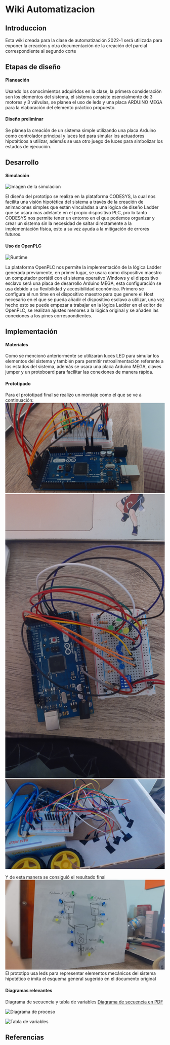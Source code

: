 # Wiki Automatizacion
## Introduccion

Esta wiki creada para la clase de automatización 2022-1 será utilizada para exponer la creación y otra documentación de la creación del parcial correspondiente al segundo corte

## Etapas de diseño
#### Planeación 
Usando los conocimientos adquiridos en la clase, la primera consideración son los elementos del sistema, el sistema consiste esencialmente de 3 motores y 3 válvulas, se planea el uso de leds y una placa ARDUINO MEGA para la elaboración del elemento práctico propuesto. 

#### Diseño preliminar
Se planea la creación de un sistema simple utilizando una placa Arduino como controlador principal y luces led para simular los actuadores hipotéticos a utilizar, además se usa otro juego de luces para simbolizar los estados de ejecución. 

## Desarrollo
#### Simulación

![Imagen de la simulacion](https://cdn.discordapp.com/attachments/786050339643195447/961482481981333514/visualizacion.png)

El diseño del prototipo se realiza en la plataforma CODESYS, la cual nos facilita una visión hipotética del sistema a través de la creación de animaciones simples que están vinculadas a una lógica de diseño Ladder que se usara mas adelante en el propio dispositivo PLC, pro lo tanto CODESYS nos permite tener un entorno en el que podemos organizar y crear un sistema sin la necesidad de saltar directamente a la implementación física, esto a su vez ayuda a la mitigación de errores futuros.

#### Uso de OpenPLC

![Runtime](https://cdn.discordapp.com/attachments/786050339643195447/961484586787962930/unknown.png)

La plataforma OpenPLC nos permite la implementación de la lógica Ladder generada previamente, en primer lugar, se usara como dispositivo maestro un computador portátil con el sistema operativo Windows y el dispositivo esclavo será una placa de desarrollo Arduino MEGA, esta configuración se usa debido a su flexibilidad y accesibilidad económica. Primero se configura el run time en el dispositivo maestro para que genere el Host necesario en el que se pueda añadir el dispositivo esclavo a utilizar, una vez hecho esto se puede empezar a trabajar en la lógica Ladder en el editor de OpenPLC, se realizan ajustes menores a la lógica original y se añaden las conexiones a los pines correspondientes.

## Implementación 
#### Materiales 
Como se mencionó anteriormente se utilizarán luces LED para simular los elementos del sistema y también para permitir retroalimentación referente a los estados del sistema, además se usara una placa Arduino MEGA, claves jumper y un protoboard para facilitar las conexiones de manera rápida.

#### Prototipado 
Para el prototipad final se realizo un montaje como el que se ve a continuación:
![Plano A](https://raw.githubusercontent.com/ATTILAind/WikiAuto/gh-pages/Plan%20B.jpg)
![Plano B](https://raw.githubusercontent.com/ATTILAind/WikiAuto/gh-pages/Plano%20A.jpg)
![Otra](https://raw.githubusercontent.com/ATTILAind/WikiAuto/gh-pages/OtraARD.jpeg)

Y de esta manera se consiguió el resultado final 
![Prototipo](https://raw.githubusercontent.com/ATTILAind/WikiAuto/gh-pages/Proto%20final.jpeg)
El prototipo usa leds para representar elementos mecánicos del sistema hipotético e imita el esquema general sugerido en el documento original 


#### Diagramas relevantes
Diagrama de secuencia y tabla de variables 
[Diagrama de secuencia en PDF](https://viewscreen.githubusercontent.com/view/pdf?browser=firefox&color_mode=auto&commit=b4d3d911a7f460bddd34b58f31cf40fe955df23f&device=unknown_device&enc_url=68747470733a2f2f7261772e67697468756275736572636f6e74656e742e636f6d2f415454494c41696e642f57696b694175746f2f623464336439313161376634363062646464333462353866333163663430666539353564663233662f6469616772616d615f64655f73656375656e6369612e706466&logged_in=true&nwo=ATTILAind%2FWikiAuto&path=diagrama_de_secuencia.pdf&platform=windows&repository_id=478793554&repository_type=Repository&version=98#fa6d76c1-864b-43f6-8ed8-6b4d19684f6c)

![Diagrama de proceso](https://cdn.discordapp.com/attachments/786050339643195447/961505999473242142/diagrama_secuencia.png)

![Tabla de variables](https://cdn.discordapp.com/attachments/786050339643195447/961484131357818930/tabla_1.png)


## Referencias

